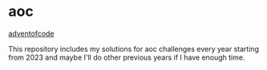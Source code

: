 # aoc
[adventofcode](https://adventofcode.com/)

This repository includes my solutions for aoc challenges every year starting from 2023 and maybe I'll do other previous years if I have enough time.
